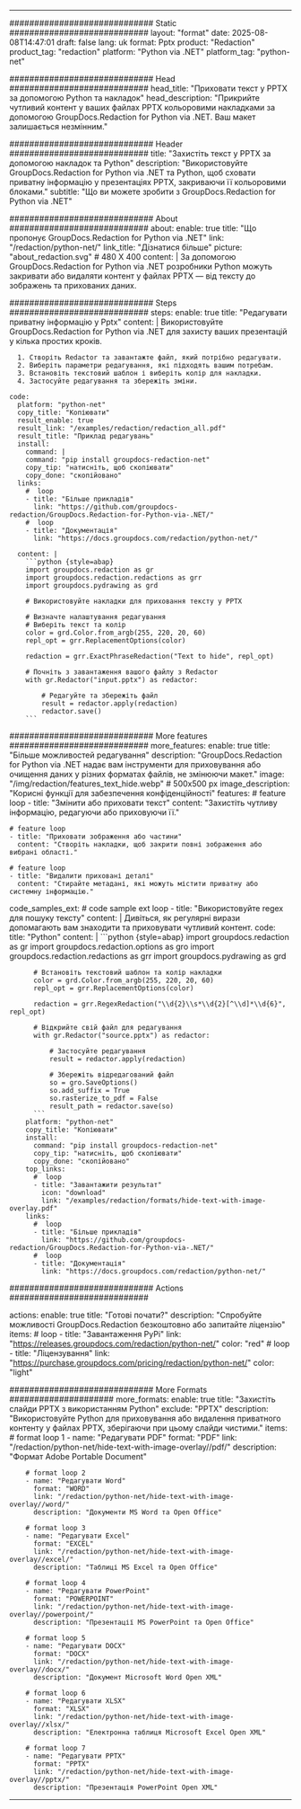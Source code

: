 
---
############################# Static ############################
layout: "format"
date:  2025-08-08T14:47:01
draft: false
lang: uk
format: Pptx
product: "Redaction"
product_tag: "redaction"
platform: "Python via .NET"
platform_tag: "python-net"

############################# Head ############################
head_title: "Приховати текст у PPTX за допомогою Python та накладок"
head_description: "Прикрийте чутливий контент у ваших файлах PPTX кольоровими накладками за допомогою GroupDocs.Redaction for Python via .NET. Ваш макет залишається незмінним."

############################# Header ############################
title: "Захистіть текст у PPTX за допомогою накладок та Python" 
description: "Використовуйте GroupDocs.Redaction for Python via .NET та Python, щоб сховати приватну інформацію у презентаціях PPTX, закриваючи її кольоровими блоками."
subtitle: "Що ви можете зробити з GroupDocs.Redaction for Python via .NET" 

############################# About ############################
about:
    enable: true
    title: "Що пропонує GroupDocs.Redaction for Python via .NET"
    link: "/redaction/python-net/"
    link_title: "Дізнатися більше"
    picture: "about_redaction.svg" # 480 X 400
    content: |
       За допомогою GroupDocs.Redaction for Python via .NET розробники Python можуть закривати або видаляти контент у файлах PPTX — від тексту до зображень та прихованих даних.

############################# Steps ############################
steps:
    enable: true
    title: "Редагувати приватну інформацію у Pptx"
    content: |
      Використовуйте GroupDocs.Redaction for Python via .NET для захисту ваших презентацій у кілька простих кроків.
      
      1. Створіть Redactor та завантажте файл, який потрібно редагувати.
      2. Виберіть параметри редагування, які підходять вашим потребам.
      3. Встановіть текстовий шаблон і виберіть колір для накладки.
      4. Застосуйте редагування та збережіть зміни.
   
    code:
      platform: "python-net"
      copy_title: "Копіювати"
      result_enable: true
      result_link: "/examples/redaction/redaction_all.pdf"
      result_title: "Приклад редагувань"
      install:
        command: |
        command: "pip install groupdocs-redaction-net"
        copy_tip: "натисніть, щоб скопіювати"
        copy_done: "скопійовано"
      links:
        #  loop
        - title: "Більше прикладів"
          link: "https://github.com/groupdocs-redaction/GroupDocs.Redaction-for-Python-via-.NET/"
        #  loop
        - title: "Документація"
          link: "https://docs.groupdocs.com/redaction/python-net/"
          
      content: |
        ```python {style=abap}
        import groupdocs.redaction as gr
        import groupdocs.redaction.redactions as grr
        import groupdocs.pydrawing as grd

        # Використовуйте накладки для приховання тексту у PPTX

        # Визначте налаштування редагування
        # Виберіть текст та колір
        color = grd.Color.from_argb(255, 220, 20, 60)
        repl_opt = grr.ReplacementOptions(color)
                
        redaction = grr.ExactPhraseRedaction("Text to hide", repl_opt)

        # Почніть з завантаження вашого файлу з Redactor
        with gr.Redactor("input.pptx") as redactor:

            # Редагуйте та збережіть файл
            result = redactor.apply(redaction)
            redactor.save()
        ```            


############################# More features ############################
more_features:
  enable: true
  title: "Більше можливостей редагування"
  description: "GroupDocs.Redaction for Python via .NET надає вам інструменти для приховування або очищення даних у різних форматах файлів, не змінюючи макет."
  image: "/img/redaction/features_text_hide.webp" # 500x500 px
  image_description: "Корисні функції для забезпечення конфіденційності"
  features:
    # feature loop
    - title: "Змінити або приховати текст"
      content: "Захистіть чутливу інформацію, редагуючи або приховуючи її."

    # feature loop
    - title: "Приховати зображення або частини"
      content: "Створіть накладки, щоб закрити повні зображення або вибрані області."

    # feature loop
    - title: "Видалити приховані деталі"
      content: "Стирайте метадані, які можуть містити приватну або системну інформацію."
      
  code_samples_ext:
    # code sample ext loop
    - title: "Використовуйте regex для пошуку тексту"
      content: |
        Дивіться, як регулярні вирази допомагають вам знаходити та приховувати чутливий контент.
      code:
        title: "Python"
        content: |
          ```python {style=abap}
          import groupdocs.redaction as gr
          import groupdocs.redaction.options as gro
          import groupdocs.redaction.redactions as grr
          import groupdocs.pydrawing as grd

          # Встановіть текстовий шаблон та колір накладки
          color = grd.Color.from_argb(255, 220, 20, 60)
          repl_opt = grr.ReplacementOptions(color)

          redaction = grr.RegexRedaction("\\d{2}\\s*\\d{2}[^\\d]*\\d{6}", repl_opt)

          # Відкрийте свій файл для редагування
          with gr.Redactor("source.pptx") as redactor:

              # Застосуйте редагування
              result = redactor.apply(redaction)

              # Збережіть відредагований файл
              so = gro.SaveOptions()
              so.add_suffix = True
              so.rasterize_to_pdf = False
              result_path = redactor.save(so)
          ```
        platform: "python-net"
        copy_title: "Копіювати"
        install:
          command: "pip install groupdocs-redaction-net"
          copy_tip: "натисніть, щоб скопіювати"
          copy_done: "скопійовано"
        top_links:
          #  loop
          - title: "Завантажити результат"
            icon: "download"
            link: "/examples/redaction/formats/hide-text-with-image-overlay.pdf"
        links:
          #  loop
          - title: "Більше прикладів"
            link: "https://github.com/groupdocs-redaction/GroupDocs.Redaction-for-Python-via-.NET/"
          #  loop
          - title: "Документація"
            link: "https://docs.groupdocs.com/redaction/python-net/"


############################# Actions ############################

actions:
  enable: true
  title: "Готові почати?"
  description: "Спробуйте можливості GroupDocs.Redaction безкоштовно або запитайте ліцензію"
  items:
    #  loop
    - title: "Завантаження PyPi"
      link: "https://releases.groupdocs.com/redaction/python-net/"
      color: "red"
        #  loop
    - title: "Ліцензування"
      link: "https://purchase.groupdocs.com/pricing/redaction/python-net/"
      color: "light"


############################# More Formats #####################
more_formats:
    enable: true
    title: "Захистіть слайди PPTX з використанням Python"
    exclude: "PPTX"
    description: "Використовуйте Python для приховування або видалення приватного контенту у файлах PPTX, зберігаючи при цьому слайди чистими."
    items: 
        # format loop 1
        - name: "Редагувати PDF"
          format: "PDF"
          link: "/redaction/python-net/hide-text-with-image-overlay//pdf/"
          description: "Формат Adobe Portable Document"

        # format loop 2
        - name: "Редагувати Word"
          format: "WORD"
          link: "/redaction/python-net/hide-text-with-image-overlay//word/"
          description: "Документи MS Word та Open Office"
          
        # format loop 3
        - name: "Редагувати Excel"
          format: "EXCEL"
          link: "/redaction/python-net/hide-text-with-image-overlay//excel/"
          description: "Таблиці MS Excel та Open Office"

        # format loop 4
        - name: "Редагувати PowerPoint"
          format: "POWERPOINT"
          link: "/redaction/python-net/hide-text-with-image-overlay//powerpoint/"
          description: "Презентації MS PowerPoint та Open Office"

        # format loop 5
        - name: "Редагувати DOCX"
          format: "DOCX"
          link: "/redaction/python-net/hide-text-with-image-overlay//docx/"
          description: "Документ Microsoft Word Open XML"
          
        # format loop 6
        - name: "Редагувати XLSX"
          format: "XLSX"
          link: "/redaction/python-net/hide-text-with-image-overlay//xlsx/"
          description: "Електронна таблиця Microsoft Excel Open XML"
          
        # format loop 7
        - name: "Редагувати PPTX"
          format: "PPTX"
          link: "/redaction/python-net/hide-text-with-image-overlay//pptx/"
          description: "Презентація PowerPoint Open XML"


---